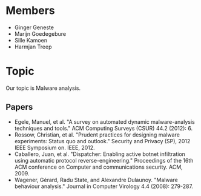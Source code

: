 # Members
 - Ginger Geneste
 - Marijn Goedegebure
 - Sille Kamoen
 - Harmjan Treep

# Topic
Our topic is Malware analysis.

## Papers
 - Egele, Manuel, et al. "A survey on automated dynamic malware-analysis techniques and tools." ACM Computing Surveys (CSUR) 44.2 (2012): 6.
 - Rossow, Christian, et al. "Prudent practices for designing malware experiments: Status quo and outlook." Security and Privacy (SP), 2012 IEEE Symposium on. IEEE, 2012.
 - Caballero, Juan, et al. "Dispatcher: Enabling active botnet infiltration using automatic protocol reverse-engineering." Proceedings of the 16th ACM conference on Computer and communications security. ACM, 2009.
 - Wagener, Gérard, Radu State, and Alexandre Dulaunoy. "Malware behaviour analysis." Journal in Computer Virology 4.4 (2008): 279-287.
